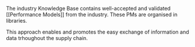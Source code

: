 The industry Knowledge Base contains well-accepted and validated [[Performance Models]] from the industry. These PMs are organised in libraries.

This approach enables and promotes the easy exchange of information and data trhoughout the supply chain.